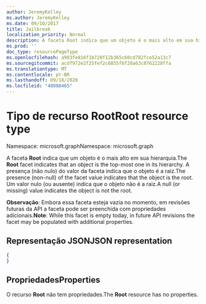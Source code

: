 ```yaml
---
author: JeremyKelley
ms.author: JeremyKelley
ms.date: 09/10/2017
title: Jailbreak
localization_priority: Normal
description: A faceta Root indica que um objeto é o mais alto em sua hierarquia.
ms.prod: ''
doc_type: resourcePageType
ms.openlocfilehash: a983fe816f1b728f12b365c60cd782fce52a13c7
ms.sourcegitcommit: acdf972e2f25fef2c6855f6f28a63c0762228ffa
ms.translationtype: MT
ms.contentlocale: pt-BR
ms.lasthandoff: 09/18/2020
ms.locfileid: "48088465"
---
```

# <a name="root-resource-type"></a><span data-ttu-id="09c25-103">Tipo de recurso Root</span><span class="sxs-lookup"><span data-stu-id="09c25-103">Root resource type</span></span>

<span data-ttu-id="09c25-104">Namespace: microsoft.graph</span><span class="sxs-lookup"><span data-stu-id="09c25-104">Namespace: microsoft.graph</span></span>

<span data-ttu-id="09c25-105">A faceta **Root** indica que um objeto é o mais alto em sua hierarquia.</span><span class="sxs-lookup"><span data-stu-id="09c25-105">The **Root** facet indicates that an object is the top-most one in its hierarchy.</span></span>
<span data-ttu-id="09c25-106">A presença (não nulo) do valor da faceta indica que o objeto é a raiz.</span><span class="sxs-lookup"><span data-stu-id="09c25-106">The presence (non-null) of the facet value indicates that the object is the root.</span></span>
<span data-ttu-id="09c25-107">Um valor nulo (ou ausente) indica que o objeto não é a raiz.</span><span class="sxs-lookup"><span data-stu-id="09c25-107">A null (or missing) value indicates the object is not the root.</span></span>

<span data-ttu-id="09c25-108">**Observação**: Embora essa faceta esteja vazia no momento, em revisões futuras da API a faceta pode ser preenchida com propriedades adicionais.</span><span class="sxs-lookup"><span data-stu-id="09c25-108">**Note**: While this facet is empty today, in future API revisions the facet may be populated with additional properties.</span></span>

## <a name="json-representation"></a><span data-ttu-id="09c25-109">Representação JSON</span><span class="sxs-lookup"><span data-stu-id="09c25-109">JSON representation</span></span>

<!-- { "blockType": "resource", "@type": "microsoft.graph.root" } -->

```json
{
}
```

## <a name="properties"></a><span data-ttu-id="09c25-110">Propriedades</span><span class="sxs-lookup"><span data-stu-id="09c25-110">Properties</span></span>

<span data-ttu-id="09c25-111">O recurso **Root** não tem propriedades.</span><span class="sxs-lookup"><span data-stu-id="09c25-111">The **Root** resource has no properties.</span></span>


<!-- {
  "type": "#page.annotation",
  "section": "documentation",
  "tocPath": "Facets/Root"
} -->

